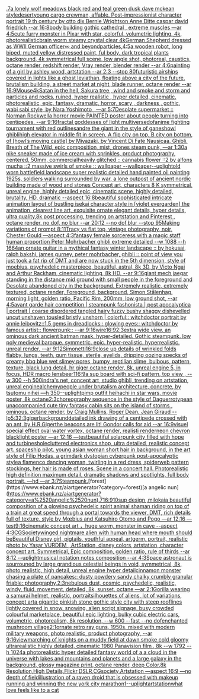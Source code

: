 [.7](https://www.ebank.nz/aiartgenerator?category=.7)[a lonely wolf meadows black red and teal green dusk dave mckean style](https://www.ebank.nz/aiartgenerator?category=a%2520lonely%2520wolf%2520meadows%2520black%2520red%2520and%2520teal%2520green%2520dusk%2520dave%2520mckean%2520style)[desert](https://www.ebank.nz/aiartgenerator?category=desert)[young cargo crewman, affable. Post-impressionist character portrait 19 th century by otto dix Bernie Wrightson Anne Ditte caspar david friedrich --ar 16:8](https://www.ebank.nz/aiartgenerator?category=young%2520cargo%2520crewman%2C%2520affable.%2520Post-impressionist%2520character%2520portrait%252019%2520th%2520century%2520by%2520otto%2520dix%2520Bernie%2520Wrightson%2520Anne%2520Ditte%2520caspar%2520david%2520friedrich%2520--ar%252016%3A8)[body building gothic cathedral , extreme muscles —ar 4:5](https://www.ebank.nz/aiartgenerator?category=body%2520building%2520gothic%2520cathedral%2520%2C%2520extreme%2520muscles%2520%E2%80%94ar%25204%3A5)[cute furry monster in Pixar with star, colorful, volumetric lighting, 4k, photorealistic](https://www.ebank.nz/aiartgenerator?category=cute%2520furry%2520monster%2520in%2520Pixar%2520with%2520star%2C%2520colorful%2C%2520volumetric%2520lighting%2C%25204k%2C%2520photorealistic)[brain worm steamy crystal clear 4k](https://www.ebank.nz/aiartgenerator?category=brain%2520worm%2520steamy%2520crystal%2520clear%25204k)[German Shepherd dressed as WWII German officer](https://www.ebank.nz/aiartgenerator?category=German%2520Shepherd%2520dressed%2520as%2520WWII%2520German%2520officer)[∞ and beyond](https://www.ebank.nz/aiartgenerator?category=%E2%88%9E%2520and%2520beyond)[particles,](https://www.ebank.nz/aiartgenerator?category=particles%2C)[4:5](https://www.ebank.nz/aiartgenerator?category=4%3A5)[a wooden robot, long biped, muted yellow distressed paint, ful body, dark tropical plants background, 4k symmetrical full scene, low angle shot, photoreal, caustics, octane render, redshift render, Vray render, blender render --ar 4:6](https://www.ebank.nz/aiartgenerator?category=a%2520wooden%2520robot%2C%2520long%2520biped%2C%2520muted%2520yellow%2520distressed%2520paint%2C%2520ful%2520body%2C%2520dark%2520tropical%2520plants%2520background%2C%25204k%2520symmetrical%2520full%2520scene%2C%2520low%2520angle%2520shot%2C%2520photoreal%2C%2520caustics%2C%2520octane%2520render%2C%2520redshift%2520render%2C%2520Vray%2520render%2C%2520blender%2520render%2520--ar%25204%3A6)[painting of a girl by ashley wood, artstation --ar 2:3 --stop 80](https://www.ebank.nz/aiartgenerator?category=painting%2520of%2520a%2520girl%2520by%2520ashley%2520wood%2C%2520artstation%2520--ar%25202%3A3%2520--stop%252080)[futuristic airships covered in lights like a ghost leviathan, floating above a city of the future, brutalism building, a street market at night, blade runner, octane render --ar 16:9](https://www.ebank.nz/aiartgenerator?category=futuristic%2520airships%2520covered%2520in%2520lights%2520like%2520a%2520ghost%2520leviathan%2C%2520floating%2520above%2520a%2520city%2520of%2520the%2520future%2C%2520brutalism%2520building%2C%2520a%2520street%2520market%2520at%2520night%2C%2520blade%2520runner%2C%2520octane%2520render%2520--ar%252016%3A9)[Mouse](https://www.ebank.nz/aiartgenerator?category=Mouse)[4k](https://www.ebank.nz/aiartgenerator?category=4k)[Satan in the hell, Sakura tree , wind and smoke and storm and particles and rocks, ruined, hyper realistic , hyper detailed, cinematic, photorealistic, epic, fantasy, dramatic, horror, scary , darkness , gothic, wabi sabi style, by Nara Yoshimoto , —ar 5:7](https://www.ebank.nz/aiartgenerator?category=Satan%2520in%2520the%2520hell%2C%2520Sakura%2520tree%2520%2C%2520wind%2520and%2520smoke%2520and%2520storm%2520and%2520particles%2520and%2520rocks%2C%2520ruined%2C%2520hyper%2520realistic%2520%2C%2520hyper%2520detailed%2C%2520cinematic%2C%2520photorealistic%2C%2520epic%2C%2520fantasy%2C%2520dramatic%2C%2520horror%2C%2520scary%2520%2C%2520darkness%2520%2C%2520gothic%2C%2520wabi%2520sabi%2520style%2C%2520by%2520Nara%2520Yoshimoto%2520%2C%2520%E2%80%94ar%25205%3A7)[Desolate supermarket :: Norman Rockwell](https://www.ebank.nz/aiartgenerator?category=Desolate%2520supermarket%2520%3A%3A%2520Norman%2520Rockwell)[a horror movie PAINTED poster about people turning into centipedes. --ar 9:16](https://www.ebank.nz/aiartgenerator?category=a%2520horror%2520movie%2520PAINTED%2520poster%2520about%2520people%2520turning%2520into%2520centipedes.%2520--ar%25209%3A16)[fractal goddesses of light multiverse](https://www.ebank.nz/aiartgenerator?category=fractal%2520goddesses%2520of%2520light%2520multiverse)[dof](https://www.ebank.nz/aiartgenerator?category=dof)[anime fighting tournament with red outlines](https://www.ebank.nz/aiartgenerator?category=anime%2520fighting%2520tournament%2520with%2520red%2520outlines)[andre the giant in the style of ganesh](https://www.ebank.nz/aiartgenerator?category=andre%2520the%2520giant%2520in%2520the%2520style%2520of%2520ganesh)[owl ghibli](https://www.ebank.nz/aiartgenerator?category=owl%2520ghibli)[high elevator in middle fit in screen, A flip city on top, B city on bottom, of [howl’s moving castle] by Miyazaki, by Vincent Di Fate Nausicaa, Ghibli, Breath of The Wild, epic composition, mist, drones steam punk, —ar 1:30](https://www.ebank.nz/aiartgenerator?category=high%2520elevator%2520in%2520middle%2520fit%2520in%2520screen%2C%2520A%2520flip%2520city%2520on%2520top%2C%2520B%2520city%2520on%2520bottom%2C%2520of%2520%5Bhowl%E2%80%99s%2520moving%2520castle%5D%2520by%2520Miyazaki%2C%2520by%2520Vincent%2520Di%2520Fate%2520Nausicaa%2C%2520Ghibli%2C%2520Breath%2520of%2520The%2520Wild%2C%2520epic%2520composition%2C%2520mist%2C%2520drones%2520steam%2520punk%2C%2520%E2%80%94ar%25201%3A30)[a nike sneaker made of ice cream with sprinkles, product photography, centered, 50mm, commercial](https://www.ebank.nz/aiartgenerator?category=a%2520nike%2520sneaker%2520made%2520of%2520ice%2520cream%2520with%2520sprinkles%2C%2520product%2520photography%2C%2520centered%2C%252050mm%2C%2520commercial)[heavily glitched :: cannabis flower ::2 by alfons mucha ::2 massive swirls of smoke :: wallpaper --wallpaper](https://www.ebank.nz/aiartgenerator?category=heavily%2520glitched%2520%3A%3A%2520cannabis%2520flower%2520%3A%3A2%2520by%2520alfons%2520mucha%2520%3A%3A2%2520massive%2520swirls%2520of%2520smoke%2520%3A%3A%2520wallpaper%2520--wallpaper)[--uplight](https://www.ebank.nz/aiartgenerator?category=--uplight)[old worn battlefield landscape super realistic detailed hand painted oil painting 1925s, soldiers walking surrounded by war, a lone outpost of ancient nordic building made of wood and stones Concept art, characters 8 K symmetrical, unreal engine, highly detailed  epic, cinematic scene, highly detailed,  brutality, HD, dramatic --aspect 16:8](https://www.ebank.nz/aiartgenerator?category=old%2520worn%2520battlefield%2520landscape%2520super%2520realistic%2520detailed%2520hand%2520painted%2520oil%2520painting%25201925s%2C%2520soldiers%2520walking%2520surrounded%2520by%2520war%2C%2520a%2520lone%2520outpost%2520of%2520ancient%2520nordic%2520building%2520made%2520of%2520wood%2520and%2520stones%2520Concept%2520art%2C%2520characters%25208%2520K%2520symmetrical%2C%2520unreal%2520engine%2C%2520highly%2520detailed%2520%2520epic%2C%2520cinematic%2520scene%2C%2520highly%2520detailed%2C%2520%2520brutality%2C%2520HD%2C%2520dramatic%2520--aspect%252016%3A8)[beautiful sophisticated intricate animation layout of bustling isekai character,style in [violet evergarden] the animation, clearest line art, exquisite ornate elegant details, hyper details, ultra quality,8k post processing, trending on artstation and Pinterest , octane render, no dof, no blur --ar 20:12 --no dof,blur --stop 95](https://www.ebank.nz/aiartgenerator?category=beautiful%2520sophisticated%2520intricate%2520animation%2520layout%2520of%2520bustling%2520isekai%2520character%2Cstyle%2520in%2520%5Bviolet%2520evergarden%5D%2520the%2520animation%2C%2520clearest%2520line%2520art%2C%2520exquisite%2520ornate%2520elegant%2520details%2C%2520hyper%2520details%2C%2520ultra%2520quality%2C8k%2520post%2520processing%2C%2520trending%2520on%2520artstation%2520and%2520Pinterest%2520%2C%2520octane%2520render%2C%2520no%2520dof%2C%2520no%2520blur%2520--ar%252020%3A12%2520--no%2520dof%2Cblur%2520--stop%252095)[Making variations of prompt 8:11](https://www.ebank.nz/aiartgenerator?category=Making%2520variations%2520of%2520prompt%25208%3A11)[Tracy vs flat top, vintage photography, noir, Chester Gould —aspect 4:3](https://www.ebank.nz/aiartgenerator?category=Tracy%2520vs%2520flat%2520top%2C%2520vintage%2520photography%2C%2520noir%2C%2520Chester%2520Gould%2520%E2%80%94aspect%25204%3A3)[fantasy female sorceress with a magic staff human proportion Peter Mohrbacher ghibli extreme detailed  --w 1088 --h 1664](https://www.ebank.nz/aiartgenerator?category=fantasy%2520female%2520sorceress%2520with%2520a%2520magic%2520staff%2520human%2520proportion%2520Peter%2520Mohrbacher%2520ghibli%2520extreme%2520detailed%2520%2520--w%25201088%2520--h%25201664)[an ornate guitar in a mythical fantasy winter landscape :: by hokusai, ralph bakshi, james gurney, peter mohrbacher, ghibli :: point of view you just took a fat rip of DMT and are now stuck in the 5th dimension, style of moebius, psychedelic masterpiece, beautiful, astral, 8k 3D, by Victo Ngai and Arthur Rackham, cinematic lighting, 8k HD, --ar 9:16](https://www.ebank.nz/aiartgenerator?category=an%2520ornate%2520guitar%2520in%2520a%2520mythical%2520fantasy%2520winter%2520landscape%2520%3A%3A%2520by%2520hokusai%2C%2520ralph%2520bakshi%2C%2520james%2520gurney%2C%2520peter%2520mohrbacher%2C%2520ghibli%2520%3A%3A%2520point%2520of%2520view%2520you%2520just%2520took%2520a%2520fat%2520rip%2520of%2520DMT%2520and%2520are%2520now%2520stuck%2520in%2520the%25205th%2520dimension%2C%2520style%2520of%2520moebius%2C%2520psychedelic%2520masterpiece%2C%2520beautiful%2C%2520astral%2C%25208k%25203D%2C%2520by%2520Victo%2520Ngai%2520and%2520Arthur%2520Rackham%2C%2520cinematic%2520lighting%2C%25208k%2520HD%2C%2520--ar%25209%3A16)[giant mech jaegar standing in the distance mid ground with small people in the foreground and Desolate abandoned city in the background. Extremely realistic, extremely textured, octane render, Foreground, background, Simon Stålenhag, morning light, golden ratio, Pacific Rim, 200mm, low ground shot, --ar 4:5](https://www.ebank.nz/aiartgenerator?category=giant%2520mech%2520jaegar%2520standing%2520in%2520the%2520distance%2520mid%2520ground%2520with%2520small%2520people%2520in%2520the%2520foreground%2520and%2520Desolate%2520abandoned%2520city%2520in%2520the%2520background.%2520Extremely%2520realistic%2C%2520extremely%2520textured%2C%2520octane%2520render%2C%2520Foreground%2C%2520background%2C%2520Simon%2520St%C3%A5lenhag%2C%2520morning%2520light%2C%2520golden%2520ratio%2C%2520Pacific%2520Rim%2C%2520200mm%2C%2520low%2520ground%2520shot%2C%2520--ar%25204%3A5)[avant garde hair competition | steampunk fashonista | post apocalyptica | portrait | coarse disordered tangled hairy fuzzy bushy shaggy dishevelled uncut unshaven tousled bristly unshorn | colorful:: witchdoctor portrait by annie leibovitz::1.5 gems in dreadlocks:: glowing eyes:: witchdoctor by famous artist:: flowerpunk::  --ar 9:16](https://www.ebank.nz/aiartgenerator?category=avant%2520garde%2520hair%2520competition%2520%7C%2520steampunk%2520fashonista%2520%7C%2520post%2520apocalyptica%2520%7C%2520portrait%2520%7C%2520coarse%2520disordered%2520tangled%2520hairy%2520fuzzy%2520bushy%2520shaggy%2520dishevelled%2520uncut%2520unshaven%2520tousled%2520bristly%2520unshorn%2520%7C%2520colorful%3A%3A%2520witchdoctor%2520portrait%2520by%2520annie%2520leibovitz%3A%3A1.5%2520gems%2520in%2520dreadlocks%3A%3A%2520glowing%2520eyes%3A%3A%2520witchdoctor%2520by%2520famous%2520artist%3A%3A%2520flowerpunk%3A%3A%2520%2520--ar%25209%3A16)[wire](https://www.ebank.nz/aiartgenerator?category=wire)[16:9](https://www.ebank.nz/aiartgenerator?category=16%3A9)[2:3](https://www.ebank.nz/aiartgenerator?category=2%3A3)[extra wide view. an ominous dark ancient batman mask. hyper-detailed. Gothic steampunk. low poly medieval baroque. symmetric. epic. hyper-realistic. hyperrealistic. unreal render. --ar 9:12](https://www.ebank.nz/aiartgenerator?category=extra%2520wide%2520view.%2520an%2520ominous%2520dark%2520ancient%2520batman%2520mask.%2520hyper-detailed.%2520Gothic%2520steampunk.%2520low%2520poly%2520medieval%2520baroque.%2520symmetric.%2520epic.%2520hyper-realistic.%2520hyperrealistic.%2520unreal%2520render.%2520--ar%25209%3A12)[Simonetti](https://www.ebank.nz/aiartgenerator?category=Simonetti)[16:9](https://www.ebank.nz/aiartgenerator?category=16%3A9)[close up details of wrinkled folds flabby, lungs, teeth, gum tissue, sterile, eyelids, dripping oozing specks of creamy bbq blue wet slimey pores, bumpy, reptilian slime, bulbous, pattern, texture, black lung detail, hr giger octane render, 8k, unreal engine 5, in focus, HDR macro lens](https://www.ebank.nz/aiartgenerator?category=close%2520up%2520details%2520of%2520wrinkled%2520folds%2520flabby%2C%2520lungs%2C%2520teeth%2C%2520gum%2520tissue%2C%2520sterile%2C%2520eyelids%2C%2520dripping%2520oozing%2520specks%2520of%2520creamy%2520bbq%2520blue%2520wet%2520slimey%2520pores%2C%2520bumpy%2C%2520reptilian%2520slime%2C%2520bulbous%2C%2520pattern%2C%2520texture%2C%2520black%2520lung%2520detail%2C%2520hr%2520giger%2520octane%2520render%2C%25208k%2C%2520unreal%2520engine%25205%2C%2520in%2520focus%2C%2520HDR%2520macro%2520lens)[beer](https://www.ebank.nz/aiartgenerator?category=beer)[1](https://www.ebank.nz/aiartgenerator?category=1)[16:9](https://www.ebank.nz/aiartgenerator?category=16%3A9)[a sup board with sci-fi pattern, top view , --w 300 --h 500](https://www.ebank.nz/aiartgenerator?category=a%2520sup%2520board%2520with%2520sci-fi%2520pattern%2C%2520top%2520view%2520%2C%2520--w%2520300%2520--h%2520500)[indra's net, concept art, studio ghibli, trending on artstation, unreal engine](https://www.ebank.nz/aiartgenerator?category=indra%27s%2520net%2C%2520concept%2520art%2C%2520studio%2520ghibli%2C%2520trending%2520on%2520artstation%2C%2520unreal%2520engine)[alchemy](https://www.ebank.nz/aiartgenerator?category=alchemy)[people under brutalism architecture, concrete, by tsutomu nihei —h 350](https://www.ebank.nz/aiartgenerator?category=people%2520under%2520brutalism%2520architecture%2C%2520concrete%2C%2520by%2520tsutomu%2520nihei%2520%E2%80%94h%2520350)[--uplight](https://www.ebank.nz/aiartgenerator?category=--uplight)[pimp outfit heihachi in star wars, movie poster, 8k octane](https://www.ebank.nz/aiartgenerator?category=pimp%2520outfit%2520heihachi%2520in%2520star%2520wars%2C%2520movie%2520poster%2C%25208k%2520octane)[2:3](https://www.ebank.nz/aiartgenerator?category=2%3A3)[choreography sequence in the style of Daguerrotype](https://www.ebank.nz/aiartgenerator?category=choreography%2520sequence%2520in%2520the%2520style%2520of%2520Daguerrotype)[an unaccompanied cute tiny fantasy cabin sits on the island of storms , ominous, octane render, by Craig Mullins, Roger Dean, Jean Giraud --lp](https://www.ebank.nz/aiartgenerator?category=an%2520unaccompanied%2520cute%2520tiny%2520fantasy%2520cabin%2520sits%2520on%2520the%2520island%2520of%2520storms%2520%2C%2520ominous%2C%2520octane%2520render%2C%2520by%2520Craig%2520Mullins%2C%2520Roger%2520Dean%2C%2520Jean%2520Giraud%2520--lp)[5:3](https://www.ebank.nz/aiartgenerator?category=5%3A3)[2:3](https://www.ebank.nz/aiartgenerator?category=2%3A3)[giger](https://www.ebank.nz/aiartgenerator?category=giger)[background](https://www.ebank.nz/aiartgenerator?category=background)[detailed ink drawing of a centipede crossed with an ant, by H.R.Giger](https://www.ebank.nz/aiartgenerator?category=detailed%2520ink%2520drawing%2520of%2520a%2520centipede%2520crossed%2520with%2520an%2520ant%2C%2520by%2520H.R.Giger)[the beacons are lit! Gondor calls for aid --ar 16:9](https://www.ebank.nz/aiartgenerator?category=the%2520beacons%2520are%2520lit%21%2520Gondor%2520calls%2520for%2520aid%2520--ar%252016%3A9)[visuel special effect oval water vortex, octane render, realisti render](https://www.ebank.nz/aiartgenerator?category=visuel%2520special%2520effect%2520oval%2520water%2520vortex%2C%2520octane%2520render%2C%2520realisti%2520render)[neon chevron blacklight poster —ar 12:16 —test](https://www.ebank.nz/aiartgenerator?category=neon%2520chevron%2520blacklight%2520poster%2520%E2%80%94ar%252012%3A16%2520%E2%80%94test)[beautiful solarpunk city filled with hope and turbines](https://www.ebank.nz/aiartgenerator?category=beautiful%2520solarpunk%2520city%2520filled%2520with%2520hope%2520and%2520turbines)[hole](https://www.ebank.nz/aiartgenerator?category=hole)[cluttered electronics shop, ultra detailed, realistic concept art. spaceship pilot. young asian woman short hair in background, in the art style of Filip Hodas, a grimdark dystopian cyberpunk post-apocalyptic style](https://www.ebank.nz/aiartgenerator?category=cluttered%2520electronics%2520shop%2C%2520ultra%2520detailed%2C%2520realistic%2520concept%2520art.%2520spaceship%2520pilot.%2520young%2520asian%2520woman%2520short%2520hair%2520in%2520background%2C%2520in%2520the%2520art%2520style%2520of%2520Filip%2520Hodas%2C%2520a%2520grimdark%2520dystopian%2520cyberpunk%2520post-apocalyptic%2520style)[a flamenco dancing woman, twirling in a red dress, spiderweb pattern stockings, her hair is made of roses. Scene in a concert hall. Photorealistic high definition maximum detail, dramatic shadows and spotlights, full body portrait. —hd —ar 3:7](https://www.ebank.nz/aiartgenerator?category=a%2520flamenco%2520dancing%2520woman%2C%2520twirling%2520in%2520a%2520red%2520dress%2C%2520spiderweb%2520pattern%2520stockings%2C%2520her%2520hair%2520is%2520made%2520of%2520roses.%2520Scene%2520in%2520a%2520concert%2520hall.%2520Photorealistic%2520high%2520definition%2520maximum%2520detail%2C%2520dramatic%2520shadows%2520and%2520spotlights%2C%2520full%2520body%2520portrait.%2520%E2%80%94hd%2520%E2%80%94ar%25203%3A7)[Steampunk.](https://www.ebank.nz/aiartgenerator?category=Steampunk.)[forest](https://www.ebank.nz/aiartgenerator?category=forest)[a angelic nun](https://www.ebank.nz/aiartgenerator?category=a%2520angelic%2520nun)[.7](https://www.ebank.nz/aiartgenerator?category=.7)[16:9](https://www.ebank.nz/aiartgenerator?category=16%3A9)[10](https://www.ebank.nz/aiartgenerator?category=10)[sup design ,milokai](https://www.ebank.nz/aiartgenerator?category=sup%2520design%2520%2Cmilokai)[a beautiful composition of a glowing psychedelic spirit animal shaman riding on top of a train at great speed through a portal towards the viewer, DMT,  rich details full of texture, style by Mœbius and Katsuhiro Otomo and Pogo —ar 12:16 —test](https://www.ebank.nz/aiartgenerator?category=a%2520beautiful%2520composition%2520of%2520a%2520glowing%2520psychedelic%2520spirit%2520animal%2520shaman%2520riding%2520on%2520top%2520of%2520a%2520train%2520at%2520great%2520speed%2520through%2520a%2520portal%2520towards%2520the%2520viewer%2C%2520DMT%2C%2520%2520rich%2520details%2520full%2520of%2520texture%2C%2520style%2520by%2520M%C5%93bius%2520and%2520Katsuhiro%2520Otomo%2520and%2520Pogo%2520%E2%80%94ar%252012%3A16%2520%E2%80%94test)[9:16](https://www.ebank.nz/aiartgenerator?category=9%3A16)[cinematic concept art ，huge worm, monster in cave  --aspect 4:3](https://www.ebank.nz/aiartgenerator?category=cinematic%2520concept%2520art%2520%EF%BC%8Chuge%2520worm%2C%2520monster%2520in%2520cave%2520%2520--aspect%25204%3A3)[CGSociety](https://www.ebank.nz/aiartgenerator?category=CGSociety)[winged nightmare alien with human head where mouth should be](https://www.ebank.nz/aiartgenerator?category=winged%2520nightmare%2520alien%2520with%2520human%2520head%2520where%2520mouth%2520should%2520be)[Beautiful Disney girl, pigtails, youthful appeal, artgerm, portrait, realistic photo by Yaşar VURDEM , ArtStation, disney colors, artstation, character concept art. Symmetrical, Epic composition, golden ratio, rule of thirds --ar 8:12 --uplight](https://www.ebank.nz/aiartgenerator?category=Beautiful%2520Disney%2520girl%2C%2520pigtails%2C%2520youthful%2520appeal%2C%2520artgerm%2C%2520portrait%2C%2520realistic%2520photo%2520by%2520Ya%C5%9Far%2520VURDEM%2520%2C%2520ArtStation%2C%2520disney%2520colors%2C%2520artstation%2C%2520character%2520concept%2520art.%2520Symmetrical%2C%2520Epic%2520composition%2C%2520golden%2520ratio%2C%2520rule%2520of%2520thirds%2520--ar%25208%3A12%2520--uplight)[musical notation  notes composition  --ar 4:3](https://www.ebank.nz/aiartgenerator?category=musical%2520notation%2520%2520notes%2520composition%2520%2520--ar%25204%3A3)[Space astronaut is sourrouned by large grandious celestial beings in void, symmetrical, 8k, photo realistic, high detail, unreal engine hyper detail](https://www.ebank.nz/aiartgenerator?category=Space%2520astronaut%2520is%2520sourrouned%2520by%2520large%2520grandious%2520celestial%2520beings%2520in%2520void%2C%2520symmetrical%2C%25208k%2C%2520photo%2520realistic%2C%2520high%2520detail%2C%2520unreal%2520engine%2520hyper%2520detail)[cinnamon monster chasing a plate of pancakes::  dusty powdery sandy chalky crumbly granular friable::](https://www.ebank.nz/aiartgenerator?category=cinnamon%2520monster%2520chasing%2520a%2520plate%2520of%2520pancakes%3A%3A%2520%2520dusty%2520powdery%2520sandy%2520chalky%2520crumbly%2520granular%2520friable%3A%3A)[photography,](https://www.ebank.nz/aiartgenerator?category=photography%2C)[2:3](https://www.ebank.nz/aiartgenerator?category=2%3A3)[nebulous dust, cosmic, psychedelic, realistic, windy, fluid, movement, detailed, 8k, sunset, octane —ar 2:1](https://www.ebank.nz/aiartgenerator?category=nebulous%2520dust%2C%2520cosmic%2C%2520psychedelic%2C%2520realistic%2C%2520windy%2C%2520fluid%2C%2520movement%2C%2520detailed%2C%25208k%2C%2520sunset%2C%2520octane%2520%E2%80%94ar%25202%3A1)[Gorilla wearing a samurai helmet, realistic, portrait](https://www.ebank.nz/aiartgenerator?category=Gorilla%2520wearing%2520a%2520samurai%2520helmet%2C%2520realistic%2C%2520portrait)[silhouettes of aliens, lot of variations, concept art](https://www.ebank.nz/aiartgenerator?category=silhouettes%2520of%2520aliens%2C%2520lot%2520of%2520variations%2C%2520concept%2520art)[a gigantic pinkish stone gothic style city with steep rooflines lightly covered in snow, snowing, alien script signage, busy crowded colourful marketplace, beautiful epic lighting, bulky cubic electric cars, volumetric, photorealism, 8k resolution, --w 600 --fast --no dof](https://www.ebank.nz/aiartgenerator?category=a%2520gigantic%2520pinkish%2520stone%2520gothic%2520style%2520city%2520with%2520steep%2520rooflines%2520lightly%2520covered%2520in%2520snow%2C%2520snowing%2C%2520alien%2520script%2520signage%2C%2520busy%2520crowded%2520colourful%2520marketplace%2C%2520beautiful%2520epic%2520lighting%2C%2520bulky%2520cubic%2520electric%2520cars%2C%2520volumetric%2C%2520photorealism%2C%25208k%2520resolution%2C%2520--w%2520600%2520--fast%2520--no%2520dof)[enchanted mushroom village](https://www.ebank.nz/aiartgenerator?category=enchanted%2520mushroom%2520village)[2:1](https://www.ebank.nz/aiartgenerator?category=2%3A1)[ornate  retro ray guns, 1950s, mixed with modern military weapons, photo realistic, product photography, --ar 9:16](https://www.ebank.nz/aiartgenerator?category=ornate%2520%2520retro%2520ray%2520guns%2C%25201950s%2C%2520mixed%2520with%2520modern%2520military%2520weapons%2C%2520photo%2520realistic%2C%2520product%2520photography%2C%2520--ar%25209%3A16)[view](https://www.ebank.nz/aiartgenerator?category=view)[marching of knights on a muddy field at dawn smoke cold gloomy ultrarealistic highly detailed, cinematic 1980  Panavision film , 8k --w 1792 --h 1024](https://www.ebank.nz/aiartgenerator?category=marching%2520of%2520knights%2520on%2520a%2520muddy%2520field%2520at%2520dawn%2520smoke%2520cold%2520gloomy%2520ultrarealistic%2520highly%2520detailed%2C%2520cinematic%25201980%2520%2520Panavision%2520film%2520%2C%25208k%2520--w%25201792%2520--h%25201024)[a photorealistic hyper detailed fantasy world of a a cloud in the universe with lakes and mountains and planets and  a large galaxy in the background, glossy magazine print, octane render, deep Color,8k Resolution,High Details,Flickr,DSLR,CGsociety,Artstation —aspect 16:9 —no depth of field](https://www.ebank.nz/aiartgenerator?category=a%2520photorealistic%2520hyper%2520detailed%2520fantasy%2520world%2520of%2520a%2520a%2520cloud%2520in%2520the%2520universe%2520with%2520lakes%2520and%2520mountains%2520and%2520planets%2520and%2520%2520a%2520large%2520galaxy%2520in%2520the%2520background%2C%2520glossy%2520magazine%2520print%2C%2520octane%2520render%2C%2520deep%2520Color%2C8k%2520Resolution%2CHigh%2520Details%2CFlickr%2CDSLR%2CCGsociety%2CArtstation%2520%E2%80%94aspect%252016%3A9%2520%E2%80%94no%2520depth%2520of%2520field)[illustration of a raven droid that is obsessed with makeup running and winning the new york city marathon](https://www.ebank.nz/aiartgenerator?category=illustration%2520of%2520a%2520raven%2520droid%2520that%2520is%2520obsessed%2520with%2520makeup%2520running%2520and%2520winning%2520the%2520new%2520york%2520city%2520marathon)[1](https://www.ebank.nz/aiartgenerator?category=1)[--uplight](https://www.ebank.nz/aiartgenerator?category=--uplight)[artstation](https://www.ebank.nz/aiartgenerator?category=artstation)[what love feels like to a cat](https://www.ebank.nz/aiartgenerator?category=what%2520love%2520feels%2520like%2520to%2520a%2520cat)